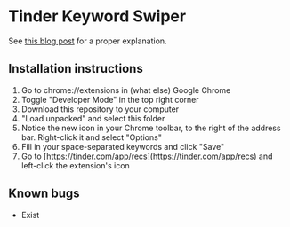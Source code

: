 # Tinder Keyword Swiper

See [this blog post](https://jasonbenn.com/post/i-set-up-tinder-web-to-swipe-right-on-cool-people-automatically) for a proper explanation.

## Installation instructions

1. Go to chrome://extensions in (what else) Google Chrome
1. Toggle "Developer Mode" in the top right corner
1. Download this repository to your computer
1. "Load unpacked" and select this folder
1. Notice the new icon in your Chrome toolbar, to the right of the address bar. Right-click it and select "Options"
1. Fill in your space-separated keywords and click "Save"
1. Go to [https://tinder.com/app/recs](https://tinder.com/app/recs) and left-click the extension's icon

## Known bugs

* Exist
